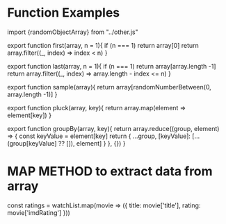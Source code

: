 # Function Examples #


   import {randomObjectArray} from "../other.js"


   export function first(array, n = 1){
      if  (n === 1) return array[0]
      return array.filter((_, index) => index < n)
   }


   export function last(array, n = 1){
      if (n === 1) return array[array.length -1]
      return array.filter((_, index) => array.length - index <= n)
   }


   export function sample(array){
      return array[randomNumberBetween(0, array.length -1)]
   }


   export function pluck(array, key){
      return array.map(element => element[key])
   }

   export function groupBy(array, key){
      return array.reduce((group, element) => {
         const keyValue = element[key]
         return { ...group, [keyValue]: [...(group[keyValue] ?? []),
         element] }
         }, {})
      }


# MAP METHOD to extract data from array #


   const ratings = watchList.map(movie => ({
      title: movie['title'], rating: movie['imdRating']
   }))
